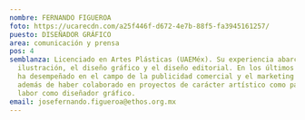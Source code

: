 ```yaml
---
nombre: FERNANDO FIGUEROA
foto: https://ucarecdn.com/a25f446f-d672-4e7b-88f5-fa3945161257/
puesto: DISEÑADOR GRÁFICO
area: comunicación y prensa
pos: 4
semblanza: Licenciado en Artes Plásticas (UAEMéx). Su experiencia abarca la
  ilustración, el diseño gráfico y el diseño editorial. En los últimos años, se
  ha desempeñado en el campo de la publicidad comercial y el marketing digital,
  además de haber colaborado en proyectos de carácter artístico como parte de su
  labor como diseñador gráfico.
email: josefernando.figueroa@ethos.org.mx
---
```

